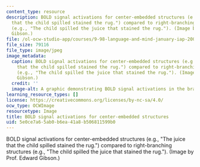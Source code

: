 ```yaml
---
content_type: resource
description: BOLD signal activations for center-embedded structures (e.g., "The juice
  that the child spilled stained the rug.") compared to right-branching structures
  (e.g., "The child spilled the juice that stained the rug."). (Image by Prof. Edward
  Gibson.)
file: /ol-ocw-studio-app/courses/9-98-language-and-mind-january-iap-2003/5e0ce7a65ab0b6ea41a8b506811599b0_9-98iap03.jpg
file_size: 79116
file_type: image/jpeg
image_metadata:
  caption: BOLD signal activations for center-embedded structures (e.g., "The juice
    that the child spilled stained the rug.") compared to right-branching structures
    (e.g., "The child spilled the juice that stained the rug."). (Image by Prof. Edward
    Gibson.)
  credit: ''
  image-alt: A graphic demonstrating BOLD signal activations in the brain.
learning_resource_types: []
license: https://creativecommons.org/licenses/by-nc-sa/4.0/
ocw_type: OCWImage
resourcetype: Image
title: BOLD signal activations for center-embedded structures
uid: 5e0ce7a6-5ab0-b6ea-41a8-b506811599b0
---
```

BOLD signal activations for center-embedded structures (e.g., "The juice that the child spilled stained the rug.") compared to right-branching structures (e.g., "The child spilled the juice that stained the rug."). (Image by Prof. Edward Gibson.)